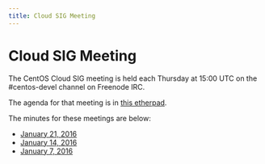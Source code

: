 ```yaml
---
title: Cloud SIG Meeting
---
```


# Cloud SIG Meeting

The CentOS Cloud SIG meeting is held each Thursday at 15:00 UTC on the
\#centos-devel channel on Freenode IRC.

The agenda for that meeting is in [this
etherpad](https://etherpad.openstack.org/p/centos-cloud-sig).

The minutes for these meetings are below:

* [January 21, 2016](https://www.centos.org/minutes/2016/centos-devel.2016-01-21-15.00.txt)
* [January 14, 2016](https://www.centos.org/minutes/2016/centos-devel.2016-01-14-15.00.txt)
* [January 7, 2016](https://www.centos.org/minutes/2016/centos-devel.2016-01-07-15.00.txt)
